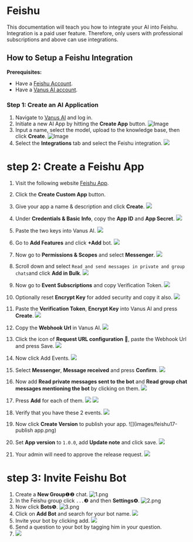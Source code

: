 # Feishu
This documentation will teach you how to integrate your AI into Feishu.
Integration is a paid user feature. Therefore, only users with professional subscriptions and above can use integrations.

## How to Setup a Feishu Integration

**Prerequisites:**

- Have a [Feishu Account](https://feishu.cn).
- Have a [Vanus AI account](https://ai.vanus.ai).


### Step 1: Create an AI Application
1. Navigate to [Vanus AI](https://ai.vanus.ai) and log in.
2. Initiate a new AI App by hitting the **Create App** button.
   ![Image](images/1.png)
3. Input a name, select the model, upload to the knowledge base, then click **Create**.
   ![Image](images/2.png)
4. Select the **Integrations** tab and select the Feishu integration.
![](images/vanus-ai.png)

# step 2: Create a Feishu App
1. Visit the following website [Feishu App](https://open.feishu.cn/app).
2. Click the **Create Custom App** button.

3. Give your app a name & description and click **Create**.
![](images/feishu1-create-custom-app.png)
4. Under **Credentials & Basic Info**, copy the **App ID** and **App Secret**.
![](images/feishu2-copy-app-id-secret.png)
5. Paste the two keys into Vanus AI.
![](images/feishu3-paste-key-id.png)
6. Go to **Add Features** and click **+Add** bot.
![](images/feishu4-add-bot.png)
7. Now go to **Permissions & Scopes** and select **Messenger**.
![](images/feishu5-permission.png)
8. Scroll down and select `Read and send messages in private and group chats`and click **Add in Bulk**.
![](images/feishu6-add-read-write.png)
9. Now go to **Event Subscriptions** and copy Verification Token.
![](images/feishu7-verification-token.png)
10. Optionally reset **Encrypt Key** for added security and copy it also.
![](images/feishu7.2-optional-encryptkey.png)
11. Paste the **Verification Token**, **Encrypt Key** into Vanus AI and press **Create**.
![](images/feishu8-paste-token.png)
12. Copy the **Webhook Url** in Vanus AI.
![](images/feishu9-webhook-copy.png)
13. Click the icon of **Request URL configuration** 📝, paste the Webhook Url and press Save.
![](images/feishu10-clickurl.png)
14. Now click Add Events.
![](images/feishu11-paste-webhookurl.png)
15. Select **Messenger**, **Message received** and press **Confirm**.
![](images/feishu12-add-events.png)
16. Now add **Read private messages sent to the bot** and **Read group chat messages mentioning the bot** by clicking on them.
![](images/feishu13-message-received.png)
17. Press **Add** for each of them.
![](images/feishu14-add-permissions.png) 
![](images/feishu15-click-add.png)
18. Verify that you have these 2 events.
![](images/feishu16-confirm.png)
19. Now click **Create Version** to publish your app.
![](images/feishu17-publish app.png)
20. Set **App version** to `1.0.0`, add **Update note** and click save.
![](images/feishu18-finish-publish-app.png)
21. Your admin will need to approve the release request.
![](images/feishu19-app-approved.png)

# step 3: Invite Feishu Bot
1.  Create a **New Group**❶❷ chat.
    ![1.png](images/feishu-1.png)
2.  In the Feishu group click `...`❸  and then **Settings**❹.
    ![2.png](images/feishu-2.png)
3.  Now click **Bots**❺.
    ![3.png](images/3.png)
4.  Click on **Add Bot** and search for your bot name.
![](images/feishu24-invitebot-search-app.png)
5. Invite your bot by clicking add.
![](images/feishu25-invitebot-add.png)
6. Send a question to your bot by tagging him in your question.
7. ![](images/feishu26-final-result.png)